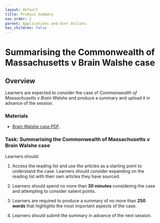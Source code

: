 ```yaml
---
layout: default
title: Produce Summary
nav_order: 2
parent: Applications and User Actions
has_children: false
---
```


# Summarising the Commonwealth of Massachusetts v Brain Walshe case

## Overview
Learners are expected to consider the case of *Commonwealth of Massachusetts v Brain Walshe* and produce a summary and upload it in advance of the session.

### Materials
* [Brain Walshe case PDF](resources/walshe.pdf).


### Task: Summarising the Commonwealth of Massachusetts v Brain Walshe case
Learners should:

1. Access the reading list and use the articles as a starting point to understand the case. Learners should consider expanding on the reading list with their own articles they have sourced.

2. Learners should spend no more than **30 minutes** considering the case and attempting to consider salient points.

3. Learners are required to produce a summary of no more than **250 words** that highlights the most important aspects of the case.

4. Learners should submit the summary in advance of the next session.
